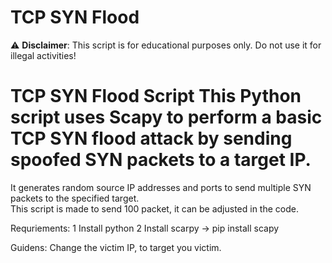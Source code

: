 # TCP SYN Flood 
⚠️ **Disclaimer**: This script is for educational purposes only. Do not use it for illegal activities! 

# TCP SYN Flood Script This Python script uses Scapy to perform a basic TCP SYN flood attack by sending spoofed SYN packets to a target IP.
It generates random source IP addresses and ports to send multiple SYN packets to the specified target.  
This script is made to send 100 packet, it can be adjusted in the code. 

Requriements:
1 Install python
2 Install scarpy -> pip install scapy

Guidens:
Change the victim IP, to target you victim. 
